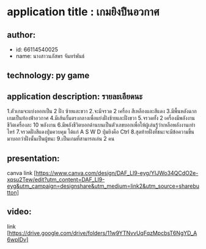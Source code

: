 # application title : เกมยิงปืนอวกาศ

## author: 
  * id: 66114540025
  * name: นางสาวนภัสพร จันทร์พันธ์
    
## technology: py game

## application description: รายละเอียดนะ
1.ตัวเกมจะแบ่งออกเป็น 2 ฝั่ง ซ้ายและขวา
2.จะมีจรวด 2 เครื่อง สีเหลืองและสีแดง
3.มีพื้นหลังฉากเกมเป็นท้องฟ้าอวกาศ
4.มีเส้นกั้นตรงกลางเพื่อแย่งฝั่งซ้ายและฝั่งขวา
5.จรวดทั้ง 2 เครื่องมีพลังงานชีวิตเครื่องละ 10 พลังงาน
6.มีพลังชีวิตบอกด้านบนเป็นตัวเลขบอกเพื่อให้ผู้เล่นรู้ว่าเหลือพลังงานเท่าไหร่
7.จรวดฝั่งสีแดงปุ่มควบคุม ได้แก่ A S W D ปุ่มยิงคือ Ctrl
8.สุดท้ายฝั่งที่ชนะจะมีข้อความขึ้นมาบอกว่าฝั่งนั้นเป็นผู้ชนะ
9.เป็นเกมที่สามารถเล่น 2 คน
## presentation: 
  canva link [https://www.canva.com/design/DAF_Ll9-eyg/YIJWo34QCdO2e-xqsu2Tew/edit?utm_content=DAF_Ll9-eyg&utm_campaign=designshare&utm_medium=link2&utm_source=sharebutton]

## video: 
  link [https://drive.google.com/drive/folders/11w9YTNvvUqFqzMpcbsT6NgYD_A6wpIDv]
